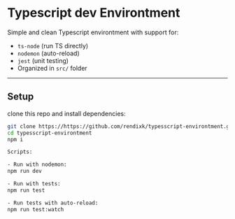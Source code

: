 # Typescript dev Environtment

Simple and clean Typescript environtment with support for:

- `ts-node` (run TS directly)
- `nodemon` (auto-reload)
- `jest` (unit testing)
- Organized in `src/` folder

---

## Setup

clone this repo and install dependencies:

```bash
git clone https://https://github.com/rendixk/typesscript-environtment.git
cd typesscript-environtment
npm i

Scripts:

- Run with nodemon:
npm run dev

- Run with tests:
npm run test

- Run tests with auto-reload:
npm run test:watch
